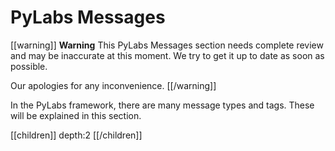 # PyLabs Messages

[[warning]]
**Warning**
This PyLabs Messages section needs complete review and may be inaccurate at this moment. We try to get it up to date as soon as possible.

Our apologies for any inconvenience.
[[/warning]]

In the PyLabs framework, there are many message types and tags. These will be explained in this section.

[[children]]
depth:2
[[/children]]